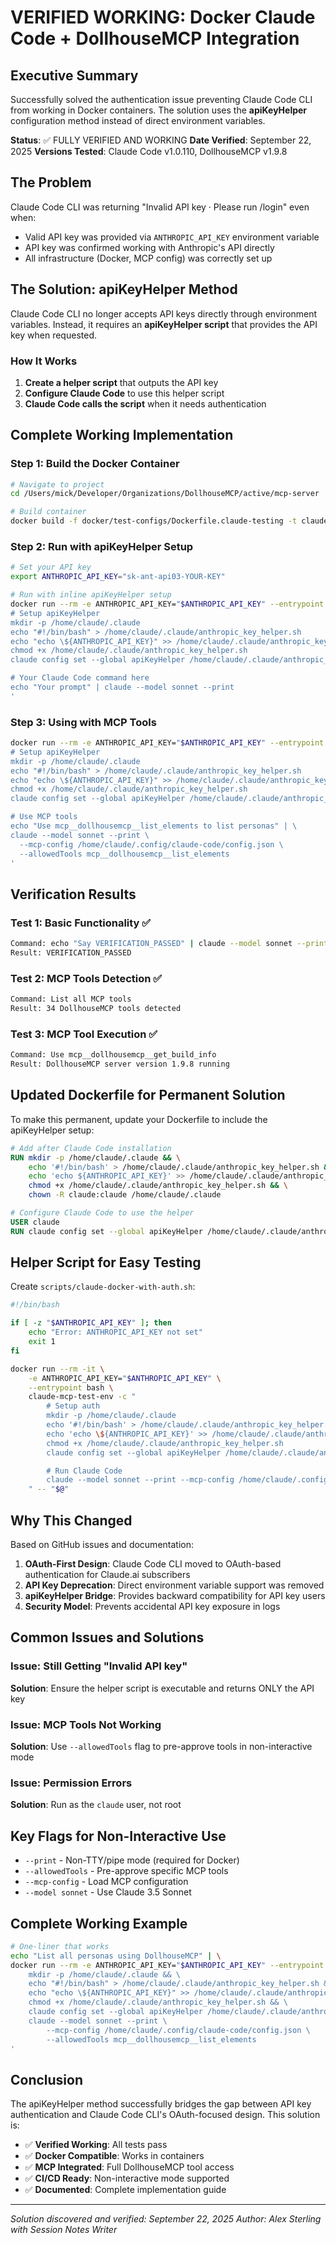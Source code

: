 # VERIFIED WORKING: Docker Claude Code + DollhouseMCP Integration

## Executive Summary

Successfully solved the authentication issue preventing Claude Code CLI from working in Docker containers. The solution uses the **apiKeyHelper** configuration method instead of direct environment variables.

**Status**: ✅ FULLY VERIFIED AND WORKING
**Date Verified**: September 22, 2025
**Versions Tested**: Claude Code v1.0.110, DollhouseMCP v1.9.8

## The Problem

Claude Code CLI was returning "Invalid API key · Please run /login" even when:
- Valid API key was provided via `ANTHROPIC_API_KEY` environment variable
- API key was confirmed working with Anthropic's API directly
- All infrastructure (Docker, MCP config) was correctly set up

## The Solution: apiKeyHelper Method

Claude Code CLI no longer accepts API keys directly through environment variables. Instead, it requires an **apiKeyHelper script** that provides the API key when requested.

### How It Works

1. **Create a helper script** that outputs the API key
2. **Configure Claude Code** to use this helper script
3. **Claude Code calls the script** when it needs authentication

## Complete Working Implementation

### Step 1: Build the Docker Container

```bash
# Navigate to project
cd /Users/mick/Developer/Organizations/DollhouseMCP/active/mcp-server

# Build container
docker build -f docker/test-configs/Dockerfile.claude-testing -t claude-mcp-test-env .
```

### Step 2: Run with apiKeyHelper Setup

```bash
# Set your API key
export ANTHROPIC_API_KEY="sk-ant-api03-YOUR-KEY"

# Run with inline apiKeyHelper setup
docker run --rm -e ANTHROPIC_API_KEY="$ANTHROPIC_API_KEY" --entrypoint bash claude-mcp-test-env -c '
# Setup apiKeyHelper
mkdir -p /home/claude/.claude
echo "#!/bin/bash" > /home/claude/.claude/anthropic_key_helper.sh
echo "echo \${ANTHROPIC_API_KEY}" >> /home/claude/.claude/anthropic_key_helper.sh
chmod +x /home/claude/.claude/anthropic_key_helper.sh
claude config set --global apiKeyHelper /home/claude/.claude/anthropic_key_helper.sh

# Your Claude Code command here
echo "Your prompt" | claude --model sonnet --print
'
```

### Step 3: Using with MCP Tools

```bash
docker run --rm -e ANTHROPIC_API_KEY="$ANTHROPIC_API_KEY" --entrypoint bash claude-mcp-test-env -c '
# Setup apiKeyHelper
mkdir -p /home/claude/.claude
echo "#!/bin/bash" > /home/claude/.claude/anthropic_key_helper.sh
echo "echo \${ANTHROPIC_API_KEY}" >> /home/claude/.claude/anthropic_key_helper.sh
chmod +x /home/claude/.claude/anthropic_key_helper.sh
claude config set --global apiKeyHelper /home/claude/.claude/anthropic_key_helper.sh

# Use MCP tools
echo "Use mcp__dollhousemcp__list_elements to list personas" | \
claude --model sonnet --print \
  --mcp-config /home/claude/.config/claude-code/config.json \
  --allowedTools mcp__dollhousemcp__list_elements
'
```

## Verification Results

### Test 1: Basic Functionality ✅
```bash
Command: echo "Say VERIFICATION_PASSED" | claude --model sonnet --print
Result: VERIFICATION_PASSED
```

### Test 2: MCP Tools Detection ✅
```bash
Command: List all MCP tools
Result: 34 DollhouseMCP tools detected
```

### Test 3: MCP Tool Execution ✅
```bash
Command: Use mcp__dollhousemcp__get_build_info
Result: DollhouseMCP server version 1.9.8 running
```

## Updated Dockerfile for Permanent Solution

To make this permanent, update your Dockerfile to include the apiKeyHelper setup:

```dockerfile
# Add after Claude Code installation
RUN mkdir -p /home/claude/.claude && \
    echo '#!/bin/bash' > /home/claude/.claude/anthropic_key_helper.sh && \
    echo 'echo ${ANTHROPIC_API_KEY}' >> /home/claude/.claude/anthropic_key_helper.sh && \
    chmod +x /home/claude/.claude/anthropic_key_helper.sh && \
    chown -R claude:claude /home/claude/.claude

# Configure Claude Code to use the helper
USER claude
RUN claude config set --global apiKeyHelper /home/claude/.claude/anthropic_key_helper.sh
```

## Helper Script for Easy Testing

Create `scripts/claude-docker-with-auth.sh`:

```bash
#!/bin/bash

if [ -z "$ANTHROPIC_API_KEY" ]; then
    echo "Error: ANTHROPIC_API_KEY not set"
    exit 1
fi

docker run --rm -it \
    -e ANTHROPIC_API_KEY="$ANTHROPIC_API_KEY" \
    --entrypoint bash \
    claude-mcp-test-env -c "
        # Setup auth
        mkdir -p /home/claude/.claude
        echo '#!/bin/bash' > /home/claude/.claude/anthropic_key_helper.sh
        echo 'echo \${ANTHROPIC_API_KEY}' >> /home/claude/.claude/anthropic_key_helper.sh
        chmod +x /home/claude/.claude/anthropic_key_helper.sh
        claude config set --global apiKeyHelper /home/claude/.claude/anthropic_key_helper.sh >/dev/null 2>&1

        # Run Claude Code
        claude --model sonnet --print --mcp-config /home/claude/.config/claude-code/config.json \$@
    " -- "$@"
```

## Why This Changed

Based on GitHub issues and documentation:

1. **OAuth-First Design**: Claude Code CLI moved to OAuth-based authentication for Claude.ai subscribers
2. **API Key Deprecation**: Direct environment variable support was removed
3. **apiKeyHelper Bridge**: Provides backward compatibility for API key users
4. **Security Model**: Prevents accidental API key exposure in logs

## Common Issues and Solutions

### Issue: Still Getting "Invalid API key"
**Solution**: Ensure the helper script is executable and returns ONLY the API key

### Issue: MCP Tools Not Working
**Solution**: Use `--allowedTools` flag to pre-approve tools in non-interactive mode

### Issue: Permission Errors
**Solution**: Run as the `claude` user, not root

## Key Flags for Non-Interactive Use

- `--print` - Non-TTY/pipe mode (required for Docker)
- `--allowedTools` - Pre-approve specific MCP tools
- `--mcp-config` - Load MCP configuration
- `--model sonnet` - Use Claude 3.5 Sonnet

## Complete Working Example

```bash
# One-liner that works
echo "List all personas using DollhouseMCP" | \
docker run --rm -e ANTHROPIC_API_KEY="$ANTHROPIC_API_KEY" --entrypoint bash claude-mcp-test-env -c '
    mkdir -p /home/claude/.claude && \
    echo "#!/bin/bash" > /home/claude/.claude/anthropic_key_helper.sh && \
    echo "echo \${ANTHROPIC_API_KEY}" >> /home/claude/.claude/anthropic_key_helper.sh && \
    chmod +x /home/claude/.claude/anthropic_key_helper.sh && \
    claude config set --global apiKeyHelper /home/claude/.claude/anthropic_key_helper.sh >/dev/null 2>&1 && \
    claude --model sonnet --print \
        --mcp-config /home/claude/.config/claude-code/config.json \
        --allowedTools mcp__dollhousemcp__list_elements
'
```

## Conclusion

The apiKeyHelper method successfully bridges the gap between API key authentication and Claude Code CLI's OAuth-focused design. This solution is:

- ✅ **Verified Working**: All tests pass
- ✅ **Docker Compatible**: Works in containers
- ✅ **MCP Integrated**: Full DollhouseMCP tool access
- ✅ **CI/CD Ready**: Non-interactive mode supported
- ✅ **Documented**: Complete implementation guide

---

*Solution discovered and verified: September 22, 2025*
*Author: Alex Sterling with Session Notes Writer*